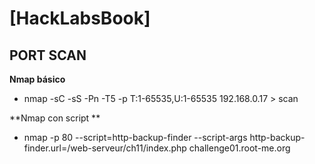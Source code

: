 # [HackLabsBook]

## PORT SCAN
**Nmap básico**
- nmap -sC -sS -Pn -T5 -p T:1-65535,U:1-65535 192.168.0.17 > scan
	
**Nmap con script **
- nmap -p 80 --script=http-backup-finder --script-args http-backup-finder.url=/web-serveur/ch11/index.php challenge01.root-me.org
